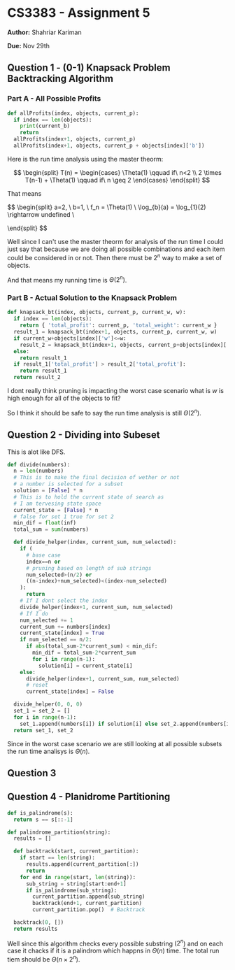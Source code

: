 # CS3383 - Assignment 5

**Author:** Shahriar Kariman

**Due:** Nov 29th

## Question 1 - (0-1) Knapsack Problem Backtracking Algorithm

### Part A - All Possible Profits

```py
def allProfits(index, objects, current_p):
  if index == len(objects):
    print(current_b)
    return
  allProfits(index+1, objects, current_p)
  allProfits(index+1, objects, current_p + objects[index]['b'])
```

Here is the run time analysis using the master theorm:

$$
\begin{split}
  T(n) =
  \begin{cases}
    \Theta(1) \qquad if\ n<2
    \\
    2 \times T(n-1) + \Theta(1) \qquad if\ n \geq 2
  \end{cases}
\end{split}
$$

That means

$$
\begin{split}
  a=2, \ b=1, \ f_n = \Theta(1)
  \\
  \log_{b}(a) = \log_{1}(2) \rightarrow undefined
  \\

\end{split}
$$

Well since I can't use the master theorm for analysis of the run time I could just say that because we are doing all possible combinations and each item could be considered in or not. Then there must be $2^n$ way to make a set of objects.

And that means my running time is $\Theta(2^n)$.

### Part B - Actual Solution to the Knapsack Problem

```py
def knapsack_bt(index, objects, current_p, current_w, w):
  if index == len(objects):
    return { 'total_profit': current_p, 'total_weight': current_w }
  result_1 = knapsack_bt(index+1, objects, current_p, current_w, w)
  if current_w+objects[index]['w']<=w:
    result_2 = knapsack_bt(index+1, objects, current_p+objects[index]['b'], current_w+objects[index]['w'], w)
  else:
    return result_1
  if result_1['total_profit'] > result_2['total_profit']:
    return result_1
  return result_2
```

I dont really think pruning is impacting the worst case scenario what is $w$ is high enough for all of the objects to fit?

So I think it should be safe to say the run time analysis is still $\Theta(2^n)$.

## Question 2 - Dividing into Subeset

This is alot like DFS.

```py
def divide(numbers):
  n = len(numbers)
  # This is to make the final decision of wether or not
  # a number is selected for a subset
  solution = [False] * n
  # This is to hold the current state of search as
  # I am tervesing state space
  current_state = [False] * n
  # false for set 1 true for set 2
  min_dif = float(inf)
  total_sum = sum(numbers)

  def divide_helper(index, current_sum, num_selected):
    if (
      # base case
      index==n or
      # pruning based on length of sub strings
      num_selected>(n/2) or
      ((n-index)+num_selected)<(index-num_selected)
    ):
      return
    # If I dont select the index
    divide_helper(index+1, current_sum, num_selected)
    # If I do
    num_selected += 1
    current_sum += numbers[index]
    current_state[index] = True
    if num_selected == n/2:
      if abs(total_sum-2*current_sum) < min_dif:
        min_dif = total_sum-2*current_sum
        for i in range(n-1):
          solution[i] = current_state[i]
    else:
      divide_helper(index+1, current_sum, num_selected)
      # reset
      current_state[index] = False

  divide_helper(0, 0, 0)
  set_1 = set_2 = []
  for i in range(n-1):
    set_1.append(numbers[i]) if solution[i] else set_2.append(numbers[i])
  return set_1, set_2
```

Since in the worst case scenario we are still looking at all possible subsets the run time analisys is $\Theta(n)$.

## Question 3

## Question 4 - Planidrome Partitioning

```py
def is_palindrome(s):
  return s == s[::-1]

def palindrome_partition(string):
  results = []

  def backtrack(start, current_partition):
    if start == len(string):
      results.append(current_partition[:])
      return
    for end in range(start, len(string)):
      sub_string = string[start:end+1]
      if is_palindrome(sub_string):
        current_partition.append(sub_string)
        backtrack(end+1, current_partition)
        current_partition.pop()  # Backtrack

  backtrack(0, [])
  return results
```

Well since this algorithm checks every possible substring ($2^n$) and on each case it chacks if it is a palindrom which happns in $\Theta(n)$ time. The total run tiem should be $\Theta(n \times 2^n)$.
